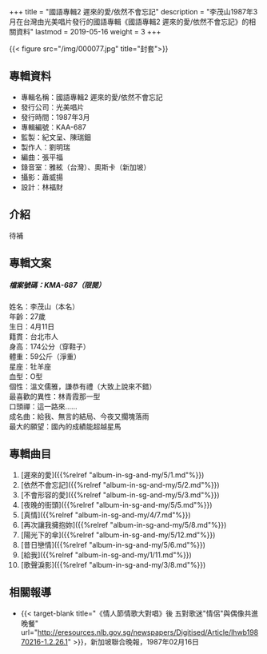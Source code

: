 +++
title = "國語專輯2 遲來的愛/依然不會忘記"
description = "李茂山1987年3月在台灣由光美唱片發行的國語專輯《國語專輯2 遲來的愛/依然不會忘記》的相關資料"
lastmod = 2019-05-16
weight = 3
+++

{{< figure src="/img/000077.jpg" title="封套">}}


## 專輯資料

* 專輯名稱：國語專輯2 遲來的愛/依然不會忘記
* 發行公司：光美唱片
* 發行時間：1987年3月
* 專輯編號：KAA-687
* 監製：紀文呈、陳瑞鈿
* 製作人：劉明瑞
* 編曲：張平福
* 錄音室：雅絃（台灣）、奧斯卡（新加坡）
* 攝影：蕭威揚
* 設計：林福財


## 介紹

待補

## 專輯文案

##### 檔案號碼：KMA-687（限閱）

姓名：李茂山（本名）  
年齡：27歲  
生日：4月11日  
籍貫：台北市人  
身高：174公分（穿鞋子）  
體重：59公斤（淨重）  
星座：牡羊座  
血型：O型  
個性：溫文儒雅，謙恭有禮（大致上說來不錯）  
最喜歡的異性：林青霞那一型  
口頭禪：這一路來……  
成名曲：給我、無言的結局、今夜又擱塊落雨  
最大的願望：國內的成績能超越星馬  

## 專輯曲目

1. [遲來的愛]({{%relref "album-in-sg-and-my/5/1.md"%}}) 
2. [依然不會忘記]({{%relref "album-in-sg-and-my/5/2.md"%}}) 
3. [不會形容的愛]({{%relref "album-in-sg-and-my/5/3.md"%}}) 
4. [夜晚的街頭]({{%relref "album-in-sg-and-my/5/5.md"%}}) 
5. [真情]({{%relref "album-in-sg-and-my/4/7.md"%}}) 
6. [再次讓我擁抱妳]({{%relref "album-in-sg-and-my/5/8.md"%}}) 
7. [陽光下的傘]({{%relref "album-in-sg-and-my/5/12.md"%}}) 
8. [昔日戀情]({{%relref "album-in-sg-and-my/5/6.md"%}}) 
9. [給我]({{%relref "album-in-sg-and-my/1/11.md"%}}) 
10. [歌聲淚影]({{%relref "album-in-sg-and-my/3/8.md"%}}) 

## 相關報導
* {{< target-blank title="《情人節情歌大對唱》後 五對歌迷\"情侶\"與偶像共進晚餐" url="http://eresources.nlb.gov.sg/newspapers/Digitised/Article/lhwb19870216-1.2.26.1" >}}，新加坡聯合晚報，1987年02月16日